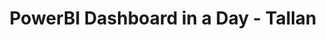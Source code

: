 ---
state: TX
region: DFW
title: PowerBI Dashboard in a Day - Tallan
event_url: http://info.tallan.com/tallan-azure-data-summit-las-colinas
start_date: 2020-01-14
cost: FREE
topics: [ powerbi, dataai, azure, cloud ]
---